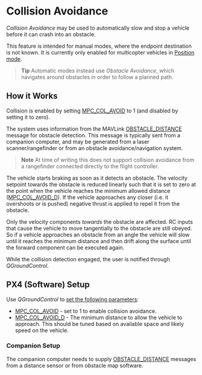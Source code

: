 # Collision Avoidance

<!-- Initial PR: https://github.com/PX4/Firmware/pull/10785 -->

*Collision Avoidance* may be used to automatically slow and stop a vehicle before it can crash into an obstacle.

This feature is intended for manual modes, where the endpoint destination is not known. 
It is currently only enabled for multicopter vehicles in [Position mode](../flight_modes/position_mc.md).

> **Tip** Automatic modes instead use *Obstacle Avoidance*, which navigates around obstacles in order to follow a planned path.


## How it Works

Collision is enabled by setting [MPC_COL_AVOID](../advanced_config/parameter_reference.md#MPC_COL_AVOID) to 1 (and disabled by setting it to zero).

The system uses information from the MAVLink [OBSTACLE_DISTANCE](https://mavlink.io/en/messages/common.html#OBSTACLE_DISTANCE) message for obstacle detection.
This message is typically sent from a companion computer, and may be generated from a laser scanner/rangefinder or from an obstacle avoidance/navigation system.


> **Note** At time of writing this does not support collision avoidance from a rangefinder connected directly to the flight controller.

The vehicle starts braking as soon as it detects an obstacle.
The velocity setpoint towards the obstacle is reduced linearly such that it is set to zero at the point when the vehicle reaches the minimum allowed distance ([MPC_COL_AVOID_D](../advanced_config/parameter_reference.md#MPC_COL_AVOID_D)).
If the vehicle approaches any closer (i.e. it overshoots or is pushed) negative thrust is applied to repel it from the obstacle.

Only the velocity components *towards* the obstacle are affected.
RC inputs that cause the vehicle to move tangentially to the obstacle are still obeyed. 
So if a vehicle approaches an obstacle from an angle the vehicle will slow until it reaches the minimum distance and then drift along the surface until the forward component can be executed again.

While the collision detection engaged, the user is notified through *QGroundControl*.


## PX4 (Software) Setup

Use *QGroundControl* to [set the following parameters](../advanced_config/parameters.md):

* [MPC_COL_AVOID](../advanced_config/parameter_reference.md#MPC_COL_AVOID) - set to 1 to enable collision avoidance.
* [MPC_COL_AVOID_D](../advanced_config/parameter_reference.md#MPC_COL_AVOID_D) - The minimum distance to allow the vehicle to approach.
  This should be tuned based on available space and likely speed on the vehicle. 


### Companion Setup

The companion computer needs to supply [OBSTACLE_DISTANCE](https://mavlink.io/en/messages/common.html#OBSTACLE_DISTANCE) messages from a distance sensor or from obstacle map software. 

<!-- state rate of message? How about 10Hz? 
No minimum rate - but will depend on maximum velocity that needs to be shed. 
Rate must be > 2Hz - QGC will automatically warn on stale data once collison avoidance is enabled.
-->

<!-- what hardware - links
- what software? 
-->
